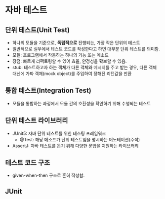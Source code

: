# 자바 테스트

## 단위 테스트(Unit Test)

- 하나의 모듈을 기준으로, **독립적으로** 진행되는, 가장 작은 단위의 테스트
- 일반적으로 실무에서 테스트 코드를 작성한다고 하면 대부분 단위 테스트를 의미함.
- 모듈: 프로그램에서 작동하는 하나의 기능 또는 메소드
- 장점: 빠르게 리팩토링할 수 있어 효율, 안정성을 확보할 수 있음.
- stub: 테스트하고자 하는 객체가 다른 객체와 메시지를 주고 받는 경우,
  다른 객체 대신에 가짜 객체(mock object)를 주입하여 정해진 리턴값을 반환

## 통합 테스트(Integration Test)

- 모듈을 통합하는 과정에서 모듈 간의 호환성을 확인하기 위해 수행되는 테스트

## 단위 테스트 라이브러리

- JUnit5: 자바 단위 테스트를 위한 테스팅 프레임워크
    - @Test: 해당 메소드가 단위 테스트임을 명시하는 어노테이션(주석)
- AssertJ: 자바 테스트를 돕기 위해 다양한 문법을 지원하는 라이브러리

## 테스트 코드 구조

- given-when-then 구조로 흔히 작성함.

## JUnit


